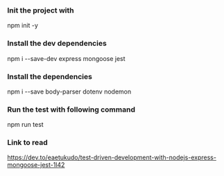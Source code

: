 ### Init the project with
npm init -y

### Install the dev dependencies
npm i --save-dev express mongoose jest

### Install the dependencies
npm i --save body-parser dotenv nodemon

### Run the test with following command
npm run test

### Link to read
https://dev.to/eaetukudo/test-driven-development-with-nodejs-express-mongoose-jest-1l42